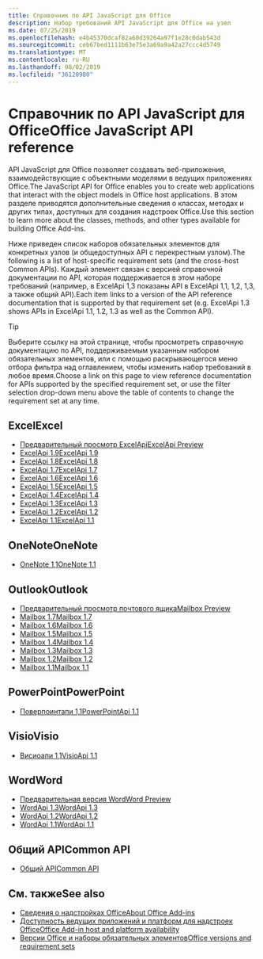 ```yaml
---
title: Справочник по API JavaScript для Office
description: Набор требований API JavaScript для Office на узел
ms.date: 07/25/2019
ms.openlocfilehash: e4b45370dcaf82a60d39264a97f1e28c0dab543d
ms.sourcegitcommit: ceb67bed1111b63e75e3a69a9a42a27ccc4d5749
ms.translationtype: MT
ms.contentlocale: ru-RU
ms.lasthandoff: 08/02/2019
ms.locfileid: "36120980"
---
```

# <a name="office-javascript-api-reference"></a><span data-ttu-id="fa810-103">Справочник по API JavaScript для Office</span><span class="sxs-lookup"><span data-stu-id="fa810-103">Office JavaScript API reference</span></span>

<span data-ttu-id="fa810-104">API JavaScript для Office позволяет создавать веб-приложения, взаимодействующие с объектными моделями в ведущих приложениях Office.</span><span class="sxs-lookup"><span data-stu-id="fa810-104">The JavaScript API for Office enables you to create web applications that interact with the object models in Office host applications.</span></span> <span data-ttu-id="fa810-105">В этом разделе приводятся дополнительные сведения о классах, методах и других типах, доступных для создания надстроек Office.</span><span class="sxs-lookup"><span data-stu-id="fa810-105">Use this section to learn more about the classes, methods, and other types available for building Office Add-ins.</span></span>

<span data-ttu-id="fa810-106">Ниже приведен список наборов обязательных элементов для конкретных узлов (и общедоступных API с перекрестным узлом).</span><span class="sxs-lookup"><span data-stu-id="fa810-106">The following is a list of host-specific requirement sets (and the cross-host Common APIs).</span></span> <span data-ttu-id="fa810-107">Каждый элемент связан с версией справочной документации по API, которая поддерживается в этом наборе требований (например, в ExcelApi 1,3 показаны API в ExcelApi 1,1, 1,2, 1,3, а также общий API).</span><span class="sxs-lookup"><span data-stu-id="fa810-107">Each item links to a version of the API reference documentation that is supported by that requirement set (e.g. ExcelApi 1.3 shows APIs in ExcelApi 1.1, 1.2, 1.3 as well as the Common API).</span></span>

> [!TIP]
> <span data-ttu-id="fa810-108">Выберите ссылку на этой странице, чтобы просмотреть справочную документацию по API, поддерживаемым указанным набором обязательных элементов, или с помощью раскрывающегося меню отбора фильтра над оглавлением, чтобы изменить набор требований в любое время.</span><span class="sxs-lookup"><span data-stu-id="fa810-108">Choose a link on this page to view reference documentation for APIs supported by the specified requirement set, or use the filter selection drop-down menu above the table of contents to change the requirement set at any time.</span></span>

## <a name="excel"></a><span data-ttu-id="fa810-109">Excel</span><span class="sxs-lookup"><span data-stu-id="fa810-109">Excel</span></span>

- [<span data-ttu-id="fa810-110">Предварительный просмотр ExcelApi</span><span class="sxs-lookup"><span data-stu-id="fa810-110">ExcelApi Preview</span></span>](/javascript/api/excel?view=excel-js-preview)
- [<span data-ttu-id="fa810-111">ExcelApi 1.9</span><span class="sxs-lookup"><span data-stu-id="fa810-111">ExcelApi 1.9</span></span>](/javascript/api/excel?view=excel-js-1.9)
- [<span data-ttu-id="fa810-112">ExcelApi 1.8</span><span class="sxs-lookup"><span data-stu-id="fa810-112">ExcelApi 1.8</span></span>](/javascript/api/excel?view=excel-js-1.8)
- [<span data-ttu-id="fa810-113">ExcelApi 1.7</span><span class="sxs-lookup"><span data-stu-id="fa810-113">ExcelApi 1.7</span></span>](/javascript/api/excel?view=excel-js-1.7)
- [<span data-ttu-id="fa810-114">ExcelApi 1.6</span><span class="sxs-lookup"><span data-stu-id="fa810-114">ExcelApi 1.6</span></span>](/javascript/api/excel?view=excel-js-1.6)
- [<span data-ttu-id="fa810-115">ExcelApi 1.5</span><span class="sxs-lookup"><span data-stu-id="fa810-115">ExcelApi 1.5</span></span>](/javascript/api/excel?view=excel-js-1.5)
- [<span data-ttu-id="fa810-116">ExcelApi 1.4</span><span class="sxs-lookup"><span data-stu-id="fa810-116">ExcelApi 1.4</span></span>](/javascript/api/excel?view=excel-js-1.4)
- [<span data-ttu-id="fa810-117">ExcelApi 1.3</span><span class="sxs-lookup"><span data-stu-id="fa810-117">ExcelApi 1.3</span></span>](/javascript/api/excel?view=excel-js-1.3)
- [<span data-ttu-id="fa810-118">ExcelApi 1.2</span><span class="sxs-lookup"><span data-stu-id="fa810-118">ExcelApi 1.2</span></span>](/javascript/api/excel?view=excel-js-1.2)
- [<span data-ttu-id="fa810-119">ExcelApi 1.1</span><span class="sxs-lookup"><span data-stu-id="fa810-119">ExcelApi 1.1</span></span>](/javascript/api/excel?view=excel-js-1.1)

## <a name="onenote"></a><span data-ttu-id="fa810-120">OneNote</span><span class="sxs-lookup"><span data-stu-id="fa810-120">OneNote</span></span>

- [<span data-ttu-id="fa810-121">OneNote 1,1</span><span class="sxs-lookup"><span data-stu-id="fa810-121">OneNote 1.1</span></span>](/javascript/api/onenote?view=onenote-js-1.1)

## <a name="outlook"></a><span data-ttu-id="fa810-122">Outlook</span><span class="sxs-lookup"><span data-stu-id="fa810-122">Outlook</span></span>

- [<span data-ttu-id="fa810-123">Предварительный просмотр почтового ящика</span><span class="sxs-lookup"><span data-stu-id="fa810-123">Mailbox Preview</span></span>](/javascript/api/outlook?view=outlook-js-preview)
- [<span data-ttu-id="fa810-124">Mailbox 1.7</span><span class="sxs-lookup"><span data-stu-id="fa810-124">Mailbox 1.7</span></span>](/javascript/api/outlook?view=outlook-js-1.7)
- [<span data-ttu-id="fa810-125">Mailbox 1.6</span><span class="sxs-lookup"><span data-stu-id="fa810-125">Mailbox 1.6</span></span>](/javascript/api/outlook?view=outlook-js-1.6)
- [<span data-ttu-id="fa810-126">Mailbox 1.5</span><span class="sxs-lookup"><span data-stu-id="fa810-126">Mailbox 1.5</span></span>](/javascript/api/outlook?view=outlook-js-1.5)
- [<span data-ttu-id="fa810-127">Mailbox 1.4</span><span class="sxs-lookup"><span data-stu-id="fa810-127">Mailbox 1.4</span></span>](/javascript/api/outlook?view=outlook-js-1.4)
- [<span data-ttu-id="fa810-128">Mailbox 1.3</span><span class="sxs-lookup"><span data-stu-id="fa810-128">Mailbox 1.3</span></span>](/javascript/api/outlook?view=outlook-js-1.3)
- [<span data-ttu-id="fa810-129">Mailbox 1.2</span><span class="sxs-lookup"><span data-stu-id="fa810-129">Mailbox 1.2</span></span>](/javascript/api/outlook?view=outlook-js-1.2)
- [<span data-ttu-id="fa810-130">Mailbox 1.1</span><span class="sxs-lookup"><span data-stu-id="fa810-130">Mailbox 1.1</span></span>](/javascript/api/outlook?view=outlook-js-1.1)

## <a name="powerpoint"></a><span data-ttu-id="fa810-131">PowerPoint</span><span class="sxs-lookup"><span data-stu-id="fa810-131">PowerPoint</span></span>

- [<span data-ttu-id="fa810-132">Поверпоинтапи 1,1</span><span class="sxs-lookup"><span data-stu-id="fa810-132">PowerPointApi 1.1</span></span>](/javascript/api/powerpoint?view=powerpoint-js-1.1)

## <a name="visio"></a><span data-ttu-id="fa810-133">Visio</span><span class="sxs-lookup"><span data-stu-id="fa810-133">Visio</span></span>

- [<span data-ttu-id="fa810-134">Висиоапи 1,1</span><span class="sxs-lookup"><span data-stu-id="fa810-134">VisioApi 1.1</span></span>](/javascript/api/visio?view=visio-js-1.1)

## <a name="word"></a><span data-ttu-id="fa810-135">Word</span><span class="sxs-lookup"><span data-stu-id="fa810-135">Word</span></span>

- [<span data-ttu-id="fa810-136">Предварительная версия Word</span><span class="sxs-lookup"><span data-stu-id="fa810-136">Word Preview</span></span>](/javascript/api/word?view=word-js-preview)
- [<span data-ttu-id="fa810-137">WordApi 1.3</span><span class="sxs-lookup"><span data-stu-id="fa810-137">WordApi 1.3</span></span>](/javascript/api/word?view=word-js-1.3)
- [<span data-ttu-id="fa810-138">WordApi 1.2</span><span class="sxs-lookup"><span data-stu-id="fa810-138">WordApi 1.2</span></span>](/javascript/api/word?view=word-js-1.2)
- [<span data-ttu-id="fa810-139">WordApi 1.1</span><span class="sxs-lookup"><span data-stu-id="fa810-139">WordApi 1.1</span></span>](/javascript/api/word?view=word-js-1.1)

## <a name="common-api"></a><span data-ttu-id="fa810-140">Общий API</span><span class="sxs-lookup"><span data-stu-id="fa810-140">Common API</span></span>

- [<span data-ttu-id="fa810-141">Общий API</span><span class="sxs-lookup"><span data-stu-id="fa810-141">Common API</span></span>](/javascript/api/office?view=common-js)

## <a name="see-also"></a><span data-ttu-id="fa810-142">См. также</span><span class="sxs-lookup"><span data-stu-id="fa810-142">See also</span></span>

- [<span data-ttu-id="fa810-143">Сведения о надстройках Office</span><span class="sxs-lookup"><span data-stu-id="fa810-143">About Office Add-ins</span></span>](/office/dev/add-ins/overview)
- [<span data-ttu-id="fa810-144">Доступность ведущих приложений и платформ для надстроек Office</span><span class="sxs-lookup"><span data-stu-id="fa810-144">Office Add-in host and platform availability</span></span>](/office/dev/add-ins/overview/office-add-in-availability)
- [<span data-ttu-id="fa810-145">Версии Office и наборы обязательных элементов</span><span class="sxs-lookup"><span data-stu-id="fa810-145">Office versions and requirement sets</span></span>](/office/dev/add-ins/develop/office-versions-and-requirement-sets)
